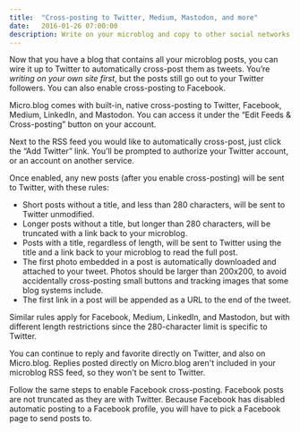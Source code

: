 ```yaml
---
title:  "Cross-posting to Twitter, Medium, Mastodon, and more"
date:   2016-01-26 07:00:00
description: Write on your microblog and copy to other social networks.
---
```


Now that you have a blog that contains all your microblog posts, you can wire it up to Twitter to automatically cross-post them as tweets. You’re _writing on your own site first_, but the posts still go out to your Twitter followers. You can also enable cross-posting to Facebook.

Micro.blog comes with built-in, native cross-posting to Twitter, Facebook, Medium, LinkedIn, and Mastodon. You can access it under the “Edit Feeds & Cross-posting” button on your account.

Next to the RSS feed you would like to automatically cross-post, just click the “Add Twitter” link. You’ll be prompted to authorize your Twitter account, or an account on another service.

Once enabled, any new posts (after you enable cross-posting) will be sent to Twitter, with these rules:

* Short posts without a title, and less than 280 characters, will be sent to Twitter unmodified.
* Longer posts without a title, but longer than 280 characters, will be truncated with a link back to your microblog.
* Posts with a title, regardless of length, will be sent to Twitter using the title and a link back to your microblog to read the full post.
* The first photo embedded in a post is automatically downloaded and attached to your tweet. Photos should be larger than 200x200, to avoid accidentally cross-posting small buttons and tracking images that some blog systems include.
* The first link in a post will be appended as a URL to the end of the tweet.

Similar rules apply for Facebook, Medium, LinkedIn, and Mastodon, but with different length restrictions since the 280-character limit is specific to Twitter.

You can continue to reply and favorite directly on Twitter, and also on Micro.blog. Replies posted directly on Micro.blog aren't included in your microblog RSS feed, so they won't be sent to Twitter.

Follow the same steps to enable Facebook cross-posting. Facebook posts are not truncated as they are with Twitter. Because Facebook has disabled automatic posting to a Facebook profile, you will have to pick a Facebook page to send posts to.